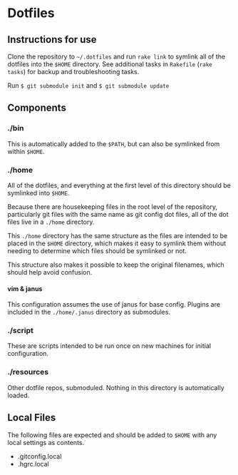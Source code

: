 # Dotfiles

## Instructions for use

Clone the repository to `~/.dotfiles` and run `rake link` to symlink all of
the dotfiles into the `$HOME` directory. See additional tasks in
`Rakefile` (`rake tasks`) for backup and troubleshooting tasks.

Run `$ git submodule init` and `$ git submodule update`

## Components

### ./bin

This is automatically added to the `$PATH`, but can also be symlinked from
within `$HOME`.

### ./home

All of the dotfiles, and everything at the first level of this directory
should be symlinked into `$HOME`.

Because there are housekeeping files in the root level of the
repository, particularly git files with the same name as git config
dot files, all of the dot files live in a `./home` directory.

This `./home` directory has the same structure as the files are intended
to be placed in the `$HOME` directory, which makes it easy to symlink them
without needing to determine which files should be symlinked or not.

This structure also makes it possible to keep the original filenames, which
should help avoid confusion.

#### vim & janus

This configuration assumes the use of janus for base config. Plugins are
included in the `./home/.janus` directory as submodules.

### ./script

These are scripts intended to be run once on new machines for initial
configuration.

### ./resources

Other dotfile repos, submoduled. Nothing in this directory is
automatically loaded.

## Local Files

The following files are expected and should be added to `$HOME` with any
local settings as contents.

- .gitconfig.local
- .hgrc.local
